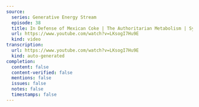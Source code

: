 ```yaml
---
source:
  series: Generative Energy Stream
  episode: 38
  title: In Defense of Mexican Coke | The Authoritarian Metabolism | Symbols of an Alien Sky | Astrology
  url: https://www.youtube.com/watch?v=LKsogI7Hu9E
  kind: video
transcription:
  url: https://www.youtube.com/watch?v=LKsogI7Hu9E
  kind: auto-generated
completion:
  content: false
  content-verified: false
  mentions: false
  issues: false
  notes: false
  timestamps: false
---
```


